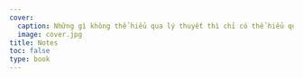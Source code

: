 ```yaml
---
cover:
  caption: Những gì không thể hiểu qua lý thuyết thì chỉ có thể hiểu qua thực hành.
  image: cover.jpg
title: Notes
toc: false
type: book
---
```



